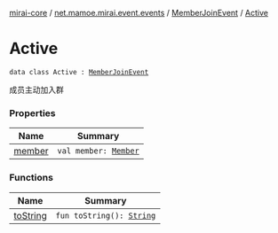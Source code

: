 [mirai-core](../../../index.md) / [net.mamoe.mirai.event.events](../../index.md) / [MemberJoinEvent](../index.md) / [Active](./index.md)

# Active

`data class Active : `[`MemberJoinEvent`](../index.md)

成员主动加入群

### Properties

| Name | Summary |
|---|---|
| [member](member.md) | `val member: `[`Member`](../../../net.mamoe.mirai.contact/-member/index.md) |

### Functions

| Name | Summary |
|---|---|
| [toString](to-string.md) | `fun toString(): `[`String`](https://kotlinlang.org/api/latest/jvm/stdlib/kotlin/-string/index.html) |
